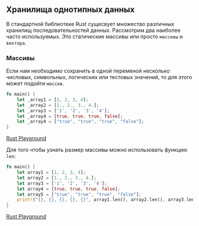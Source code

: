 ## Хранилища однотипных данных

 
В стандартной библиотеке Rust сущесвует множество различных хранилищ последовательностей данных. Рассмотрим два наиболее часто используемых.
Это статические массивы или просто `массивы` и `вектора`.

### Массивы
Если нам необходимо сохранить в одной переменой несколько числовых, символьных, логических или тестовых значений, то для этого может 
подойти `массив`.
```rust
fn main() {
    let _array1 = [1, 2, 3, 4];
    let _array2 = [1., 2., 3., 4.];
    let _array3 = ['1', '2', '3', '4'];
    let _array4 = [true, true, true, false];
    let _array4 = ["true", "true", "true", "false"];
}


```
[Rust Playground](https://play.rust-lang.org/?gist=d7fd6960f64468556ada3a607815c92c&version=stable&mode=debug&edition=2015)


Для того чтобы узнать размер массивы можно использовать функцию `len`:
```rust
fn main() {
    let array1 = [1, 2, 3, 4];
    let array2 = [1., 2., 3., 4.];
    let array3 = ['1', '2', '3', '4'];
    let array4 = [true, true, true, false];
    let array5 = ["true", "true", "true", "false"];
    print!("{}, {}, {}, {}, {}", array1.len(), array2.len(), array3.len(), array4.len(), array5.len());
}


```
[Rust Playground](https://play.rust-lang.org/?gist=7e3b652c6fa10c59d2ed7906fee0104f&version=stable&mode=debug&edition=2015)




